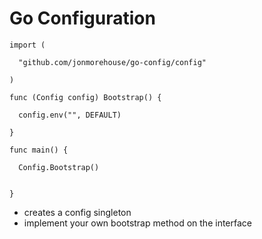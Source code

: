 Go Configuration
================

```
import (

  "github.com/jonmorehouse/go-config/config"

)

func (Config config) Bootstrap() {

  config.env("", DEFAULT)

}

func main() {

  Config.Bootstrap()


}

```

* creates a config singleton
* implement your own bootstrap method on the interface
  



